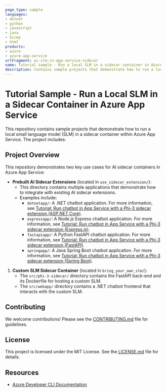```yaml
---
page_type: sample
languages:
- dotnet
- python
- javascript
- java
- bicep
- html
products:
- azure
- azure-app-service
urlFragment: ai-slm-in-app-service-sidecar
name: Tutorial sample - Run a local SLM in a sidecar container in Azure App Service
description: Contains sample projects that demonstrate how to run a local small language model in a sidecar container within Azure App Service.
---
```


# Tutorial Sample - Run a Local SLM in a Sidecar Container in Azure App Service

This repository contains sample projects that demonstrate how to run a local small language model (SLM) in a sidecar container within Azure App Service. The project includes:

## Project Overview

This repository demonstrates two key use cases for AI sidecar containers in Azure App Service:

- **Prebuilt AI Sidecar Extensions** (located in `use_sidecar_extension/`):
   - This directory contains multiple applications that demonstrate how to integrate with existing AI sidecar extensions.
   - Examples include:
     - `dotnetapp/`: A .NET chatbot application. For more information, see [Tutorial: Run chatbot in App Service with a Phi-3 sidecar extension (ASP.NET Core)](https://learn.microsoft.com/azure/app-service/tutorial-ai-slm-dotnet).
     - `expressapp/`: A Node.js Express chatbot application. For more information, see [Tutorial: Run chatbot in App Service with a Phi-3 sidecar extension (Express.js)](https://learn.microsoft.com/azure/app-service/tutorial-ai-slm-expressjs).
     - `fastapiapp/`: A Python FastAPI chatbot application. For more information, see [Tutorial: Run chatbot in App Service with a Phi-3 sidecar extension (FastAPI)](https://learn.microsoft.com/azure/app-service/tutorial-ai-slm-fastapi).
     - `springapp/`: A Java Spring Boot chatbot application. For more information, see [Tutorial: Run chatbot in App Service with a Phi-3 sidecar extension (Spring Boot)](https://learn.microsoft.com/azure/app-service/tutorial-ai-slm-spring-boot).

1. **Custom SLM Sidecar Container** (located in `bring_your_own_slm/`):
   - The `src/phi-3-sidecar/` directory contains the FastAPI back-end and its Dockerfile for hosting a custom SLM.
   - The `src/webapp/` directory contains a .NET chatbot frontend that interacts with the custom SLM.

## Contributing

We welcome contributions! Please see the [CONTRIBUTING.md](CONTRIBUTING.md) file for guidelines.

## License

This project is licensed under the MIT License. See the [LICENSE.md](LICENSE.md) file for details.

## Resources

- [Azure Developer CLI Documentation](https://learn.microsoft.com/azure/developer/azure-developer-cli/overview)

